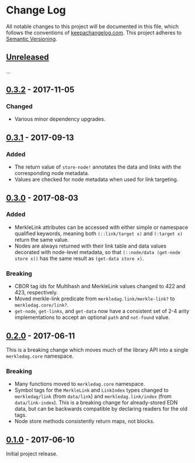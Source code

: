 Change Log
==========

All notable changes to this project will be documented in this file, which
follows the conventions of [keepachangelog.com](http://keepachangelog.com/).
This project adheres to [Semantic Versioning](http://semver.org/).

## [Unreleased]

...

## [0.3.2] - 2017-11-05

### Changed
- Various minor dependency upgrades.

## [0.3.1] - 2017-09-13

### Added
- The return value of `store-node!` annotates the data and links with the
  corresponding node metadata.
- Values are checked for node metadata when used for link targeting.

## [0.3.0] - 2017-08-03

### Added
- MerkleLink attributes can be accessed with either simple or namespace
  qualified keywords, meaning both `(::link/target x)` and `(:target x)` return
  the same value.
- Nodes are always returned with their link table and data values decorated with
  node-level metadata, so that `(::node/data (get-node store x))` has the same
  result as `(get-data store x)`.

### Breaking
- CBOR tag ids for Multihash and MerkleLink values changed to 422 and 423,
  respectively.
- Moved merkle-link predicate from `merkledag.link/merkle-link?` to
  `merkledag.core/link?`.
- `get-node`, `get-links`, and `get-data` now have a consistent set of 2-4 arity
  implementations to accept an optional `path` and `not-found` value.

## [0.2.0] - 2017-06-11

This is a breaking change which moves much of the library API into a single
`merkledag.core` namespace.

### Breaking
- Many functions moved to `merkledag.core` namespace.
- Symbol tags for the `MerkleLink` and `LinkIndex` types changed to
  `merkledag/link` (from `data/link`) and `merkledag.link/index` (from
  `data/link-index`). This is a breaking change for already-stored EDN data, but
  can be backwards compatible by declaring readers for the old tags.
- Node store methods consistently return maps, not blocks.

## [0.1.0] - 2017-06-10

Initial project release.

[Unreleased]: https://github.com/greglook/merkledag-core/compare/0.3.2...HEAD
[0.3.2]: https://github.com/greglook/merkledag-core/compare/0.3.1...0.3.2
[0.3.1]: https://github.com/greglook/merkledag-core/compare/0.3.0...0.3.1
[0.3.0]: https://github.com/greglook/merkledag-core/compare/0.2.0...0.3.0
[0.2.0]: https://github.com/greglook/merkledag-core/compare/0.1.0...0.2.0
[0.1.0]: https://github.com/greglook/merkledag-core/tag/0.1.0
